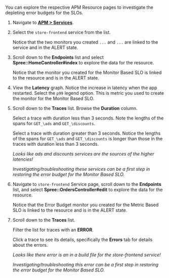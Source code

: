 You can explore the respective APM Resource pages to investigate the depleting error budgets for the SLOs. 

1. Navigate to <a href="https://app.datadoghq.com/apm/services" target="_datadog">**APM > Services**</a>.

2. Select the `store-frontend` service from the list. 

   Notice that the two monitors you created `...` and `...` are linked to the service and in the ALERT state.

3. Scroll down to the **Endpoints** list and select **Spree::HomeController#index** to explore the data for the resource.

   Notice that the monitor you created for the Monitor Based SLO is linked to the resource and is in the ALERT state.

4. View the **Latency** graph. Notice the increase in latency when the app restarted. Select the `p99` legend option. This is metric you used to create the monitor for the Monitor Based SLO.

5. Scroll down to the **Traces** list. Browse the **Duration** column. 

   Select a trace with duration less than 3 seconds. Note the lengths of the spans for `GET_\ads` and `GET_\discounts`.

   Select a trace  with duration greater than 3 seconds. Notice the lengths of the spans for `GET_\ads` and `GET_\discounts` is longer than those in the traces with duration less than 3 seconds.

   *Looks like ads and discounts services are the sources of the higher latencies!* 
   
   *Investigating/troubleshooting these services can be a first step in restoring the error budget for the Monitor Based SLO.*
  
6. Navigate to `store-frontend` Service page, scroll down to the **Endpoints** list, and select **Spree::OrdersController#edit** to explore the data for the resource.

   Notice that the Error Budget monitor you created for the Metric Based SLO is linked to the resource and is in the ALERT state.

7. Scroll down to the **Traces** list. 

   Filter the list for traces with an **ERROR**. 
   
   Click a trace to see its details, specifically the **Errors** tab for details about the errors.

   *Looks like there error is an in a build file for the store-frontend service!* 
   
   *Investigating/troubleshooting this error can be a first step in restoring the error budget for the Monitor Based SLO.*